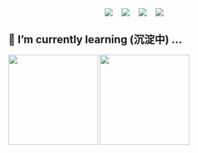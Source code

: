 <p align="center">
  <a href="https://wakatime.com/@2c149061-892d-49b8-b274-f866aefa1d32"><img align="center" src="https://wakatime.com/badge/user/2c149061-892d-49b8-b274-f866aefa1d32.svg" ></a>&emsp;
  <a href="http://www.shyrobin.top/" target="_blank"><img  align=center src="https://img.shields.io/badge/Blog-博客-%23f68e3f?style=flat"/></a>&emsp;
  <a href="https://juejin.cn/user/3219797679017726" target="_blank"><img  align=center src="https://img.shields.io/badge/Juejin-掘金-%233f7ef6?style=flat"/></a>&emsp;
  <a href="https://space.bilibili.com/385323909" target="_blank"><img  align=center src="https://img.shields.io/badge/Bilibili-B站-%23e87a99?style=flat"/></a>
</div>

## 🔭 I’m currently learning (沉淀中) ...

<img height="180px" align="left" src="https://github-readme-stats.vercel.app/api?username=shy-robin&locale=cn&line_height=33&show_icons=true&hide=&theme=&rank_icon=github"/><img height="180px" align="left" src="https://github-readme-stats.vercel.app/api/top-langs/?username=shy-robin&locale=cn&line_height=33&theme=&langs_count=5"/>

<!--
**shy-robin/shy-robin** is a ✨ _special_ ✨ repository because its `README.md` (this file) appears on your GitHub profile.

Here are some ideas to get you started:

- 🔭 I’m currently working on ...
- 🌱 I’m currently learning ...
- 👯 I’m looking to collaborate on ...
- 🤔 I’m looking for help with ...
- 💬 Ask me about ...
- 📫 How to reach me: ...
- 😄 Pronouns: ...
- ⚡ Fun fact: ...
-->
